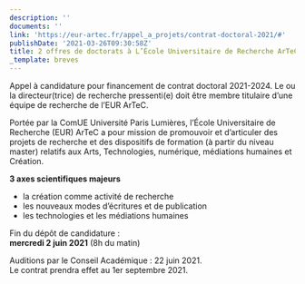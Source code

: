 ```yaml
---
description: ''
documents: ''
link: 'https://eur-artec.fr/appel_a_projets/contrat-doctoral-2021/#'
publishDate: '2021-03-26T09:30:58Z'
title: 2 offres de doctorats à L’École Universitaire de Recherche ArTeC (2021)
_template: breves
---
```


Appel à candidature pour financement de contrat doctoral 2021-2024. Le ou la directeur(trice) de recherche pressenti(e) doit être membre titulaire d’une équipe de recherche de l’EUR ArTeC.

Portée par la ComUE Université Paris Lumières, l’École Universitaire de Recherche (EUR) ArTeC a pour mission de promouvoir et d’articuler des projets de recherche et des dispositifs de formation (à partir du niveau master) relatifs aux Arts, Technologies, numérique, médiations humaines et Création.

**3 axes scientifiques majeurs**

* la création comme activité de recherche
* les nouveaux modes d’écritures et de publication
* les technologies et les médiations humaines

Fin du dépôt de candidature :   
**mercredi 2 juin 2021** (8h du matin)

Auditions par le Conseil Académique : 22 juin 2021.   
Le contrat prendra effet au 1er septembre 2021.
